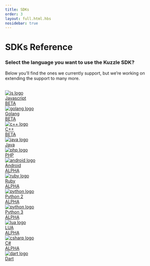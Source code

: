 ```yaml
---
title: SDKs
order: 3
layout: full.html.hbs
nosidebar: true
---
```


# SDKs Reference

### **Select the language you want to use the Kuzzle SDK?**

Below you’ll find the ones we currently support,
but we’re working on extending the support to many more.

<br>
<div class="Languages">
  <a href="/sdk-reference/js/6" class="Languages-item">
    <img src="/assets/images/logos/javascript.svg" alt="js logo" class="Languages-item-logo">
    <div class="Languages-item-name">Javascript</div>
  </a>
  <a href="/sdk-reference/go/1" class="Languages-item">
    <div class="ribbon"><span>BETA</span></div>
    <img src="/assets/images/logos/go.svg" alt="golang logo" class="Languages-item-logo">
    <div class="Languages-item-name">Golang</div>
  </a>
  <a href="/sdk-reference/cpp/1" class="Languages-item">
    <div class="ribbon"><span>BETA</span></div>
    <img src="/assets/images/logos/cpp.svg" alt="c++ logo" class="Languages-item-logo">
    <div class="Languages-item-name">C++</div>
  </a>
  <a href="/sdk-reference/java/1" class="Languages-item">
    <div class="ribbon"><span>BETA</span></div>
    <img src="/assets/images/logos/java.svg" alt="java logo" class="Languages-item-logo">
    <div class="Languages-item-name">Java</div>
  </a>

  <a href="/sdk-reference/php/3" class="Languages-item">
    <img src="/assets/images/logos/php.svg" alt="php logo" class="Languages-item-logo">
    <div class="Languages-item-name">PHP</div>
  </a>
  <a href="/sdk-reference/android/3" class="Languages-item">
    <img src="/assets/images/logos/android.svg" alt="android logo" class="Languages-item-logo">
    <div class="Languages-item-name">Android</div>
  </a>
  <a href="https://github.com/kuzzleio/sdk-ruby" class="Languages-item">
    <div class="ribbon"><span>ALPHA</span></div>
    <img src="/assets/images/logos/ruby.svg" alt="ruby logo" class="Languages-item-logo">
    <div class="Languages-item-name">Ruby</div>
  </a>
  <a href="https://github.com/kuzzleio/sdk-python2" class="Languages-item">
    <div class="ribbon"><span>ALPHA</span></div>
    <img src="/assets/images/logos/python.svg" alt="python logo" class="Languages-item-logo">
    <div class="Languages-item-name">Python 2</div>
  </a>
  <a href="https://github.com/kuzzleio/sdk-python3" class="Languages-item">
    <div class="ribbon"><span>ALPHA</span></div>
    <img src="/assets/images/logos/python.svg" alt="python logo" class="Languages-item-logo">
    <div class="Languages-item-name">Python 3</div>
  </a>
  <a href="https://github.com/kuzzleio/sdk-lua" class="Languages-item">
    <div class="ribbon"><span>ALPHA</span></div>
    <img src="/assets/images/logos/lua.svg" alt="lua logo" class="Languages-item-logo">
    <div class="Languages-item-name">LUA</div>
  </a>
  <a href="https://github.com/kuzzleio/sdk-csharp" class="Languages-item">
    <div class="ribbon"><span>ALPHA</span></div>
    <img src="/assets/images/logos/csharp.svg" alt="csharp logo" class="Languages-item-logo">
    <div class="Languages-item-name">C#</div>
  </a>
  <a href="https://github.com/prijindal/kuzzle_dart" class="Languages-item">
    <div class="ribbon"><span>ALPHA</span></div>
    <img src="/assets/images/logos/dart.svg" alt="dart logo" class="Languages-item-logo">
    <div class="Languages-item-name">Dart</div>
  </a>
</div>
